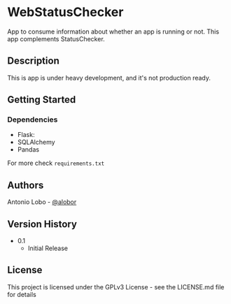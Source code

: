 # WebStatusChecker

App to consume information about whether an app is running or not. 
This app complements StatusChecker.

## Description

This is app is under heavy development, and it's not production ready.

## Getting Started

### Dependencies

* Flask:
* SQLAlchemy
* Pandas

For more check ```requirements.txt```

## Authors

Antonio Lobo - [@alobor](https://www.twitter.com/alobor)

## Version History

* 0.1
    * Initial Release

## License

This project is licensed under the GPLv3 License - see the LICENSE.md file for details